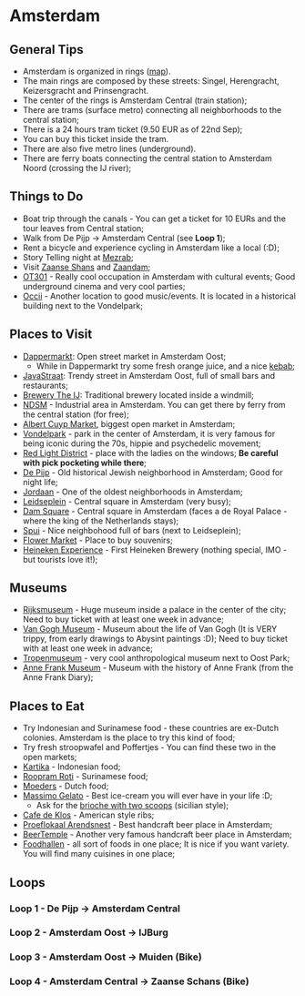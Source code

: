 # Amsterdam

## General Tips

- Amsterdam is organized in rings ([map](https://www.dutchamsterdam.nl/i/aa/2018/06/amsterdam_map.pdf)). 
- The main rings are composed by these streets: Singel, Herengracht, Keizersgracht and Prinsengracht.
- The center of the rings is Amsterdam Central (train station);
- There are trams (surface metro) connecting all neighborhoods to the central station;
- There is a 24 hours tram ticket (9.50 EUR as of 22nd Sep);
- You can buy this ticket inside the tram.
- There are also five metro lines (underground).
- There are ferry boats connecting the central station to Amsterdam Noord (crossing the IJ river);

## Things to Do

- Boat trip through the canals - You can get a ticket for 10 EURs and the tour leaves from Central station;
- Walk from De Pijp -> Amsterdam Central (see **Loop 1**);
- Rent a bicycle and experience cycling in Amsterdam like a local (:D);
- Story Telling night at [Mezrab](https://mezrab.nl/);
- Visit [Zaanse Shans](https://maps.app.goo.gl/Cf9ijZFADzPcHfzF9) and [Zaandam](https://maps.app.goo.gl/cnhPQd4xxy4jQ4yE6);
- [OT301](https://maps.app.goo.gl/NC42fpUBcoqgk3Rh9) - Really cool occupation in Amsterdam with cultural events; Good underground cinema and very cool parties;
- [Occii](https://maps.app.goo.gl/wamTf6n4YHiZhM399) - Another location to good music/events. It is located in a historical building next to the Vondelpark;

## Places to Visit

- [Dappermarkt](https://maps.app.goo.gl/dZK5ngr1JhJsLp6g6): Open street market in Amsterdam Oost;
  - While in Dappermarkt try some fresh orange juice, and a nice [kebab](https://maps.app.goo.gl/rq3jGJAuNX7kgS7u7);
- [JavaStraat](https://maps.app.goo.gl/RCuNxpjA6TVj1SGG8): Trendy street in Amsterdam Oost, full of small bars and restaurants;
- [Brewery The IJ](https://maps.app.goo.gl/KWfjjkzCSC76qgc79): Traditional brewery located inside a windmill;
- [NDSM](https://maps.app.goo.gl/67vtZcxTU2GZFo1F8) - Industrial area in Amsterdam. You can get there by ferry from the central station (for free);
- [Albert Cuyp Market](https://maps.app.goo.gl/6HLwEseDMzMZFVvX8), biggest open market in Amsterdam;
- [Vondelpark](https://maps.app.goo.gl/GoMvEfao6zhBGd638) - park in the center of Amsterdam, it is very famous for being iconic during the 70s, hippie and psychedelic movement;
- [Red Light District](https://maps.app.goo.gl/7tbhLR6PGBRxPJMq9) - place with the ladies on the windows; **Be careful with pick pocketing while there**;
- [De Pijp](https://maps.app.goo.gl/pSrJ7f8zwBqziQAEA) - Old historical Jewish neighborhood in Amsterdam; Good for night life;
- [Jordaan](https://maps.app.goo.gl/uiU7hV7WpMyBKrXU7) - One of the oldest neighborhoods in Amsterdam;
- [Leidseplein](https://maps.app.goo.gl/NDGnunks1dzJu6qA6) - Central square in Amsterdam (very busy);
- [Dam Square](https://maps.app.goo.gl/DHdFLcqA3VTkpNxz9) - Central square in Amsterdam (faces a de Royal Palace - where the king of the Netherlands stays);
- [Spui](https://maps.app.goo.gl/2dFhZfufWLdAbsYX6) - Nice neighbohood full of bars (next to Leidseplein);
- [Flower Market](https://maps.app.goo.gl/8UqbBsSzquHqtdGU6) - Place to buy souvenirs;
- [Heineken Experience](https://maps.app.goo.gl/GpVmUJKfbp6qdPPS9) - First Heineken Brewery (nothing special, IMO - but tourists love it!);

## Museums

- [Rijksmuseum]() - Huge museum inside a palace in the center of the city; Need to buy ticket with at least one week in advance;
- [Van Gogh Museum]() - Museum about the life of Van Gogh (It is VERY trippy, from early drawings to Abysint paintings :D); Need to buy ticket with at least one week in advance;
- [Tropenmuseum](https://maps.app.goo.gl/xxk1Qsq1fGwzGGee7) - very cool anthropological museum next to Oost Park;
- [Anne Frank Museum](https://maps.app.goo.gl/EmY739wxJ7SiogPh9) - Museum with the history of Anne Frank (from the Anne Frank Diary);

## Places to Eat

- Try Indonesian and Surinamese food - these countries are ex-Dutch colonies. Amsterdam is the place to try this kind of food;
- Try fresh stroopwafel and Poffertjes - You can find these two in the open markets;
- [Kartika](https://maps.app.goo.gl/6Rea9hZdHHJw1mwj8) - Indonesian food;
- [Roopram Roti](https://maps.app.goo.gl/fxMoicKLa4wfZjJt9) - Surinamese food;
- [Moeders](https://maps.app.goo.gl/LQZfTGYFiT8V8Vau7) - Dutch food;
- [Massimo Gelato](https://maps.app.goo.gl/AkTUowoCkjPH75xZ8) - Best ice-cream you will ever have in your life :D;
  - Ask for the [brioche with two scoops](https://tenina.imgix.net/uploads/recipe-images/Lemony-Brioche-with-Gelato-SIcily_2024-11-02-041546_acix.jpg?w=1200&fit=max&auto=compress) (sicilian style);
- [Cafe de Klos](https://maps.app.goo.gl/WgBY2GudA4Hxx2V28) - American style ribs; 
- [Proeflokaal Arendsnest](https://maps.app.goo.gl/BRQpMggQpoKQfsZA9) - Best handcraft beer place in Amsterdam;
- [BeerTemple](https://maps.app.goo.gl/NGcQAEz4FpWo6jtm7) - Another very famous handcraft beer place in Amsterdam;
- [Foodhallen](https://maps.app.goo.gl/vde2WykgoStfqU8h7) - all sort of foods in one place; It is nice if you want variety. You will find many cuisines in one place;


## Loops

### Loop 1 - De Pijp -> Amsterdam Central

### Loop 2 - Amsterdam Oost -> IJBurg

### Loop 3 - Amsterdam Oost -> Muiden (Bike)

### Loop 4 - Amsterdam Central -> Zaanse Schans (Bike)
